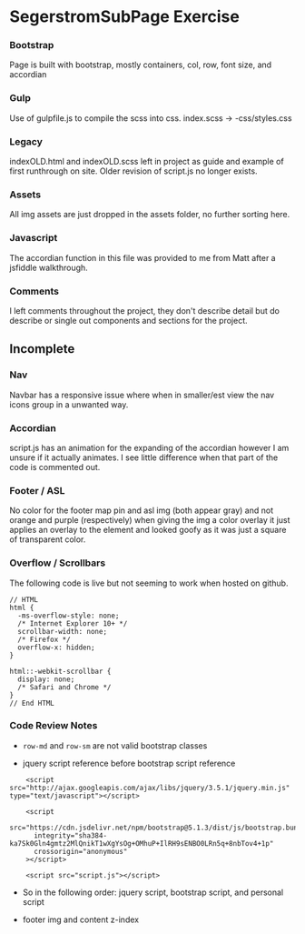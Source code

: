 # SegerstromSubPage Exercise

### Bootstrap

Page is built with bootstrap, mostly containers, col, row, font size, and accordian

### Gulp

Use of gulpfile.js to compile the scss into css. index.scss -> -css/styles.css

### Legacy

indexOLD.html and indexOLD.scss left in project as guide and example of first runthrough on site. Older revision of script.js no longer exists.

### Assets

All img assets are just dropped in the assets folder, no further sorting here.

### Javascript

The accordian function in this file was provided to me from Matt after a jsfiddle walkthrough.

### Comments

I left comments throughout the project, they don't describe detail but do describe or single out components and sections for the project.

## Incomplete

### Nav

Navbar has a responsive issue where when in smaller/est view the nav icons group in a unwanted way.

### Accordian

script.js has an animation for the expanding of the accordian however I am unsure if it actually animates. I see little difference when that part of the code is commented out.

### Footer / ASL

No color for the footer map pin and asl img (both appear gray) and not orange and purple (respectively) when giving the img a color overlay it just applies an overlay to the element and looked goofy as it was just a square of transparent color.

### Overflow / Scrollbars

The following code is live but not seeming to work when hosted on github.

```
// HTML
html {
  -ms-overflow-style: none;
  /* Internet Explorer 10+ */
  scrollbar-width: none;
  /* Firefox */
  overflow-x: hidden;
}

html::-webkit-scrollbar {
  display: none;
  /* Safari and Chrome */
}
// End HTML
```

### Code Review Notes

- `row-md` and `row-sm` are not valid bootstrap classes

- jquery script reference before bootstrap script reference

```
    <script src="http://ajax.googleapis.com/ajax/libs/jquery/3.5.1/jquery.min.js" type="text/javascript"></script>

    <script
      src="https://cdn.jsdelivr.net/npm/bootstrap@5.1.3/dist/js/bootstrap.bundle.min.js"
      integrity="sha384-ka7Sk0Gln4gmtz2MlQnikT1wXgYsOg+OMhuP+IlRH9sENBO0LRn5q+8nbTov4+1p"
      crossorigin="anonymous"
    ></script>

    <script src="script.js"></script>
```

- So in the following order: jquery script, bootstrap script, and personal script

- footer img and content z-index
